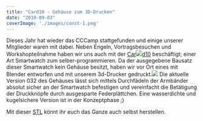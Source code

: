 ```yaml
---
title: "Card10 - Gehäuse zum 3D-Drucken"
date: "2019-09-03"
coverImage: './images/const-1.png'
---
```


Dieses Jahr hat wieder das CCCamp stattgefunden und einige unserer Mitglieder waren mit dabei. Neben Engeln, Vortragsbesuchen und Workshopteilnahme haben wir uns auch mit der [Car![](../images/const-1.png)d10](https://card10.badge.events.ccc.de/) beschäftigt; einer Art Smartwatch zum selber-programmieren. Da der ausgegebene Bausatz dieser Smartwatch kein Gehäuse besitzt, haben wir vor Ort eines mit Blender entworfen und mit unserem 3d-Drucker gedruckt.![](../images/pic.png) Die aktuelle Version 032 des Gehäuses lässt sich mittels Durchfädeln der Armbänder absolut sicher an der Smartwatch befestigen und vereinfacht die Betätigung der Druckknöpfe durch ausgesparte Federplättchen. Eine wasserdichte und kugelsichere Version ist in der Konzeptphase ;)

Mit dieser [STL](https://hackzogtum-coburg.de/~_3d_flo/cardioBadgeCover/_3d-flo_cardBadgCov_UD_023.stl) könnt ihr euch das Ganze auch selbst herstellen.
